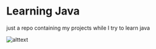 # Learning Java

just a repo containing my projects while I try to learn java 

![alttext](https://external-content.duckduckgo.com/iu/?u=https%3A%2F%2Fi.pinimg.com%2Foriginals%2F61%2Fee%2Fe5%2F61eee57480a9223ef1c5f40e47cd2b03.gif&f=1&nofb=1&ipt=449f68b70f13ad5bc26b5a469169638ec5b02d229ffd68229fd54a855ab241f8&ipo=images)

